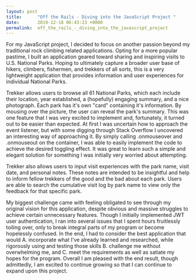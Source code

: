 ```yaml
---
layout: post
title:      "Off the Rails - Diving into the JavaScript Project "
date:       2019-12-18 06:43:23 +0000
permalink:  off_the_rails_-_diving_into_the_javascript_project
---
```



For my JavaScript project, I decided to focus on another passion beyond my traditional rock climbing related applications. Opting for a more popular pastime, I built an application geared toward sharing and inspiring visits to U.S. National Parks. Hoping to ultimately capture a broader user base of hikers, climbers, fishermen, and trekkers of all sorts, this is a very lightweight application that provides information and user experiences for individual National Parks. 

Trekker allows users to browse all 61 National Parks, which each include their location, year established, a (hopefully) engaging summary, and a nice photograph. Each park has it's own "card" containing it's information. By mousing over the picture, the user can reveal the park's summary. This was one feature that I was very excited to implement and, fortunately, it turned out to be easier than expected. At first I was uncertain how to approach the event listener, but with some digging through Stack Overflow I uncovered an interesting way of approaching it. By simply calling .onmouseover and .onmouseout on the container, I was able to easily implement the code to achieve the desired toggling effect. It was great to learn such a simple and elegant solution for something I was initially very worried about attempting. 

Trekker also allows users to input visit experiences with the park name, visit date, and personal notes. These notes are intended to be insightful and help to inform fellow trekkers of the good and the bad about each park. Users are able to search the cumulative visit log by park name to view only the feedback for that specific park.

My biggest challenge came with feeling obligated to see through my original vision for this application, despite obvious and massive struggles to achieve certain unnecessary features. Though I initially implemented JWT user authentication, I ran into several issues that I spent hours fruitlessly toiling over, only to break integral parts of my program or become hopelessly confused. In the end, I had to consider the best application that would A. incorporate what I've already learned and researched, while rigorously using and testing those skills B. challenge me without overwhelming me, and C. meet the requirements as well as satiate my hopes for the program. Overall I am pleased with the end result, though admittedly, I am excited to continue growing so that I can continue to expand upon this project. 
